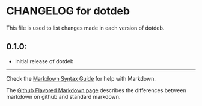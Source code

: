 # CHANGELOG for dotdeb

This file is used to list changes made in each version of dotdeb.

## 0.1.0:

* Initial release of dotdeb

- - -
Check the [Markdown Syntax Guide](http://daringfireball.net/projects/markdown/syntax) for help with Markdown.

The [Github Flavored Markdown page](http://github.github.com/github-flavored-markdown/) describes the differences between markdown on github and standard markdown.

